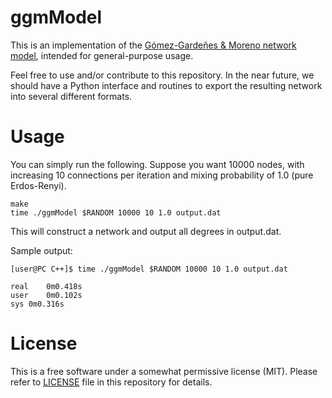 # ggmModel

This is an implementation of the [Gómez-Gardeñes & Moreno network model](http://journals.aps.org/pre/abstract/10.1103/PhysRevE.73.056124), intended for general-purpose usage. 

Feel free to use and/or contribute to this repository. In the near future, we should have a Python interface and routines to export the resulting network into several different formats.


# Usage

You can simply run the following. Suppose you want 10000 nodes, with increasing 10 connections per iteration and mixing probability of 1.0 (pure Erdos-Renyi).

```
make
time ./ggmModel $RANDOM 10000 10 1.0 output.dat
```

This will construct a network and output all degrees in output.dat.

Sample output:
```
[user@PC C++]$ time ./ggmModel $RANDOM 10000 10 1.0 output.dat

real	0m0.418s
user	0m0.102s
sys	0m0.316s
```


# License

This is a free software under a somewhat permissive license (MIT). Please refer to [LICENSE](https://github.com/zericardo/ggmModel/blob/master/LICENSE) file in this repository for details.
